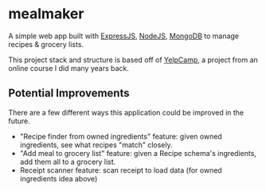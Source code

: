 # mealmaker
A simple web app built with [ExpressJS](https://expressjs.com), [NodeJS](https://nodejs.org/en/), [MongoDB](https://www.mongodb.com) to manage recipes & grocery lists.

This project stack and structure is based off of [YelpCamp](https://github.com/Colt/YelpCamp/), a project from an online course I did many years back.

## Potential Improvements
There are a few different ways this application could be improved in the future.
- "Recipe finder from owned ingredients" feature: given owned ingredients, see what recipes "match" closely.
- "Add meal to grocery list" feature: given a Recipe schema's ingredients, add them all to a grocery list.
- Receipt scanner feature: scan receipt to load data (for owned ingredients idea above)
